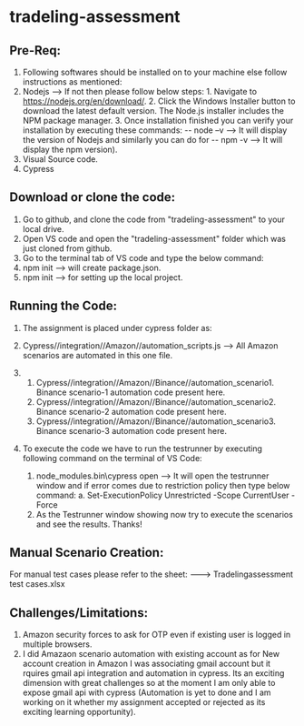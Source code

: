 # tradeling-assessment

## Pre-Req:
1. Following softwares should be installed on to your machine else follow instructions as mentioned:
  1. Nodejs --> If not then please follow below steps:
    1. Navigate to https://nodejs.org/en/download/. 
    2. Click the Windows Installer button to download the latest default version. The Node.js installer includes the NPM package manager. 
    3. Once installation finished you can verify your installation by executing these commands:
        -- node –v --> It will display the version of Nodejs and similarly you can do for
        -- npm -v --> It will display the npm version).
  2. Visual Source code.
  3. Cypress
  
## Download or clone the code:
1. Go to github, and clone the code from "tradeling-assessment" to your local drive.
2. Open VS code and open the "tradeling-assessment" folder which was just cloned from github.
3. Go to the terminal tab of VS code and type the below command:
  1. npm init --> will create package.json.
  2. npm init --> for setting up the local project.

## Running the Code:
1. The assignment is placed under cypress folder as:
  1. Cypress//integration//Amazon//automation_scripts.js --> All Amazon scenarios are automated in this one file.
  2. 1. Cypress//integration//Amazon//Binance//automation_scenario1. Binance scenario-1 automation code present here.
     2. Cypress//integration//Amazon//Binance//automation_scenario2. Binance scenario-2 automation code present here.
     3. Cypress//integration//Amazon//Binance//automation_scenario3. Binance scenario-3 automation code present here.
     
2. To execute the code we have to run the testrunner by executing following command on the terminal of VS Code:
   1. node_modules\.bin\cypress open --> It will open the testrunner window and if error comes due to restriction policy then type below command:
      a. Set-ExecutionPolicy Unrestricted -Scope CurrentUser -Force
   2. As the Testrunner window showing now try to execute the scenarios and see the results. Thanks!

## Manual Scenario Creation:
  For manual test cases please refer to the sheet: ---> Tradelingassessment test cases.xlsx
   
## Challenges/Limitations:
1. Amazon security forces to ask for OTP even if existing user is logged in multiple browsers.
2. I did Amazaon scenario automation with existing account as for New account creation in Amazon I was associating gmail account but it rquires gmail api integration and automation in cypress. Its an exciting dimension with great challenges so at the moment I am only able to expose gmail api with cypress (Automation is yet to done and I am working on it whether my assignment accepted or rejected as its exciting learning opportunity).

